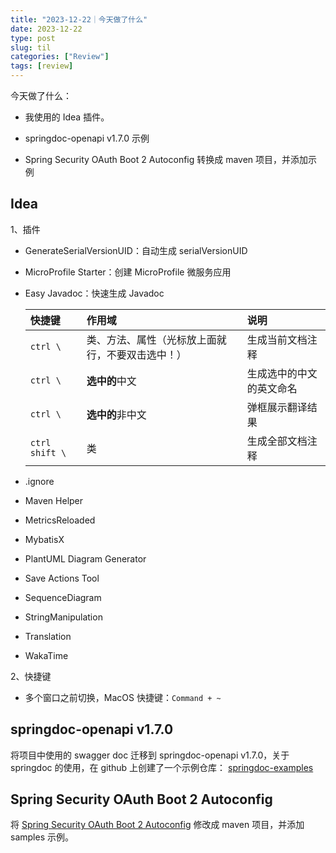 ```yaml
---
title: "2023-12-22｜今天做了什么"
date: 2023-12-22
type: post
slug: til
categories: ["Review"]
tags: [review]
---
```


今天做了什么：

- 我使用的 Idea 插件。

- springdoc-openapi v1.7.0 示例

- Spring Security OAuth Boot 2 Autoconfig 转换成 maven 项目，并添加示例

  

## Idea

1、插件

- GenerateSerialVersionUID：自动生成 serialVersionUID

- MicroProfile Starter：创建 MicroProfile 微服务应用

- Easy Javadoc：快速生成 Javadoc

  | 快捷键         | 作用域                                           | 说明                     |
  | :------------- | :----------------------------------------------- | :----------------------- |
  | `ctrl \`       | 类、方法、属性（光标放上面就行，不要双击选中！） | 生成当前文档注释         |
  | `ctrl \`       | **选中的**中文                                   | 生成选中的中文的英文命名 |
  | `ctrl \`       | **选中的**非中文                                 | 弹框展示翻译结果         |
  | `ctrl shift \` | 类                                               | 生成全部文档注释         |

- .ignore
- Maven Helper
- MetricsReloaded
- MybatisX
- PlantUML Diagram Generator
- Save Actions Tool
- SequenceDiagram
- StringManipulation
- Translation
- WakaTime



2、快捷键

- 多个窗口之前切换，MacOS 快捷键：`Command + ~`

## springdoc-openapi v1.7.0

将项目中使用的 swagger doc 迁移到 springdoc-openapi v1.7.0，关于 springdoc 的使用，在 github 上创建了一个示例仓库： [springdoc-examples]( https:/github.com/chensoul/springdoc-examples)



## Spring Security OAuth Boot 2 Autoconfig

将 [Spring Security OAuth Boot 2 Autoconfig](https:/github.com/spring-attic/spring-security-oauth2-boot) 修改成 maven 项目，并添加 samples 示例。

